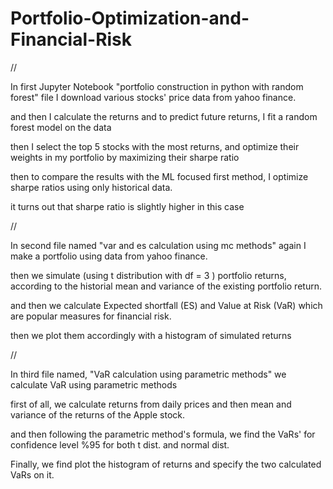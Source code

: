 # Portfolio-Optimization-and-Financial-Risk

//

In first Jupyter Notebook "portfolio construction in python with random forest" file I download various stocks' price data from yahoo finance.

and then I calculate the returns and to predict future returns, I fit a random forest model on the data

then I select the top 5 stocks with the most returns, and optimize their weights in my portfolio by maximizing their sharpe ratio

then to compare the results with the ML focused first method, I optimize sharpe ratios using only historical data.

it turns out that sharpe ratio is slightly higher in this case

//

In second file named  "var and es calculation using mc methods" again I make a portfolio using data from yahoo finance.

then we simulate (using t distribution with df = 3 ) portfolio returns, according to the historial mean and variance of the existing portfolio return.

and then we calculate Expected shortfall (ES) and Value at Risk (VaR) which are popular measures for financial risk.

then we plot them accordingly with a histogram of simulated returns

//

In third file named,  "VaR calculation using parametric methods"  we calculate VaR using parametric methods

first of all, we calculate returns from daily prices and then mean and variance of the returns of the Apple stock.

and then following the parametric method's formula, we find the VaRs' for confidence level %95 for both t dist. and normal dist.

Finally, we find plot the histogram of returns and specify the two calculated VaRs on it.
